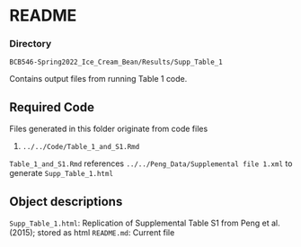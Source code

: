 # README

### Directory
`BCB546-Spring2022_Ice_Cream_Bean/Results/Supp_Table_1`  

Contains output files from running Table 1 code.
## Required Code
Files generated in this folder originate from code files

1. `../../Code/Table_1_and_S1.Rmd`

`Table_1_and_S1.Rmd` references `../../Peng_Data/Supplemental file 1.xml` to generate `Supp_Table_1.html`

## Object descriptions

`Supp_Table_1.html`: Replication of Supplemental Table S1 from Peng et al. (2015); stored as html
`README.md`: Current file
